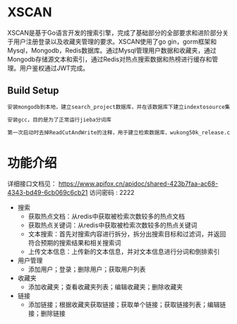 # XSCAN
XSCAN是基于Go语言开发的搜索引擎，完成了基础部分的全部要求和进阶部分关于用户注册登录以及收藏夹管理的要求。XSCAN使用了go gin，gorm框架和Mysql，Mongodb，Redis数据库。通过Mysql管理用户数据和收藏夹，通过Mongodb存储源文本和索引，通过Redis对热点搜索数据和热榜进行缓存和管理。用户鉴权通过JWT完成。
## Build Setup

``` bash
安装mongodb到本地，建立search_project数据库，并在该数据库下建立indextosource集合和keytoindex集合

安装gcc，目的是为了正常运行jieba分词库

第一次启动时去掉ReadCutAndWrite的注释，用于建立检索数据库，wukong50k_release.csv这个数据集大概需要2个小时建立数据库
```

# 功能介绍
详细接口文档见： https://www.apifox.cn/apidoc/shared-423b7faa-ac68-4343-bd49-6cb069c6cb21 访问密码 : 2222 
- 搜索
  - 获取热点文档：从redis中获取被检索次数较多的热点文档
  - 获取热点关键词：从redis中获取被检索次数较多的热点关键词
  - 文本搜索：首先对搜索内容进行拆分，拆分出搜索目标和过滤词，并返回符合预期的搜索结果和相关搜索词
  - 上传文本信息：上传新的文本信息，并对文本信息进行分词和倒排索引
- 用户管理
  - 添加用户；登录；删除用户；获取用户列表
- 收藏夹
  - 添加收藏夹；查看收藏夹列表；编辑收藏夹；删除收藏夹
- 链接
  - 添加链接；根据收藏夹获取链接；获取单个链接；获取链接列表；编辑链接；删除链接
